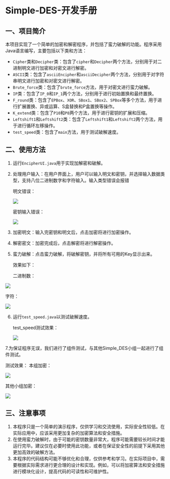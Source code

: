 # Simple-DES-开发手册
一、项目简介
------

本项目实现了一个简单的加密和解密程序，并包括了蛮力破解的功能。程序采用Java语言编写，主要包括以下类和方法：

* `Cipher`类和`Decipher`类：包含了`cipher`和`Decipher`两个方法，分别用于对二进制明文进行加密和对密文进行解密。
* `ASCII`类：包含了`asciiEncipher`和`asciiDecipher`两个方法，分别用于对字符串明文进行加密和对密文进行解密。
* `Brute_force`类：包含了`brute_force`方法，用于对密文进行蛮力破解。
* `IP`类：包含了`IP_0`和`IP_1`两个方法，分别用于进行初始置换和最终置换。
* `F_round`类：包含了`EPBox`、`XOR`、`SBox1`、`SBox2`、`SPBox`等多个方法，用于进行扩展置换、异或运算、S盒替换和P盒置换等操作。
* `K_extend`类：包含了`P10`和`P8`两个方法，用于进行密钥的扩展和压缩。
* `Leftshift1`和`Leftshift2`类：包含了`Leftshift1`和`Leftshift2`两个方法，用于进行循环左移操作。
* `test_speed`类：包含了`main`方法，用于测试破解速度。


二、使用方法
------

1. 运行`EncipherUI.java`用于实现加解密和破解。

2. 处理用户输入：在用户界面上，用户可以输入明文和密钥，并选择输入数据类型，支持八位二进制数字和字符输入。输入类型错误会报错

   明文错误：

   ![](image/Keywrong2.png)

   密钥输入错误：

   ![](image/Keywrong.png)

3. 加密明文：输入完密钥和明文后，点击加密将进行加密操作。

4. 解密密文：加密完成后，点击解密将进行解密操作。

5. 蛮力破解：点击蛮力破解，将破解密钥，并将所有可用的Key显示出来。

   效果如下：

   二进制数：

  ![](image/b.png)

   字符：

   ![](image/a.png)

6. 运行`test_speed.java`以测试破解速度。

   test_speed测试效果：

   ![](image/speed.png)
   

7.为保证程序无误，我们进行了组件测试，与其他Simple_DES小组一起进行了组件测试。

测试效果：
   本组加密：
   
   ![](image/mine.png)
   
   其他小组加密：
   
   ![](image/other.jpg)

三、注意事项
------

1. 本程序只是一个简单的演示程序，仅供学习和交流使用，实际安全性较低。在实际应用中，应该采用更加复杂的加密算法和安全措施。
2. 在使用蛮力破解时，由于可能的密钥数量非常大，程序可能需要较长时间才能运行完毕。建议仅在必要时使用此功能，或者在保证安全性的前提下采用其他更加高效的破解方法。
3. 本程序的代码结构可能不够优化和合理，仅供参考和学习。在实际项目中，需要根据实际需求进行更合理的设计和实现。例如，可以将加密算法和安全措施进行模块化设计，提高代码的可读性和可维护性。
